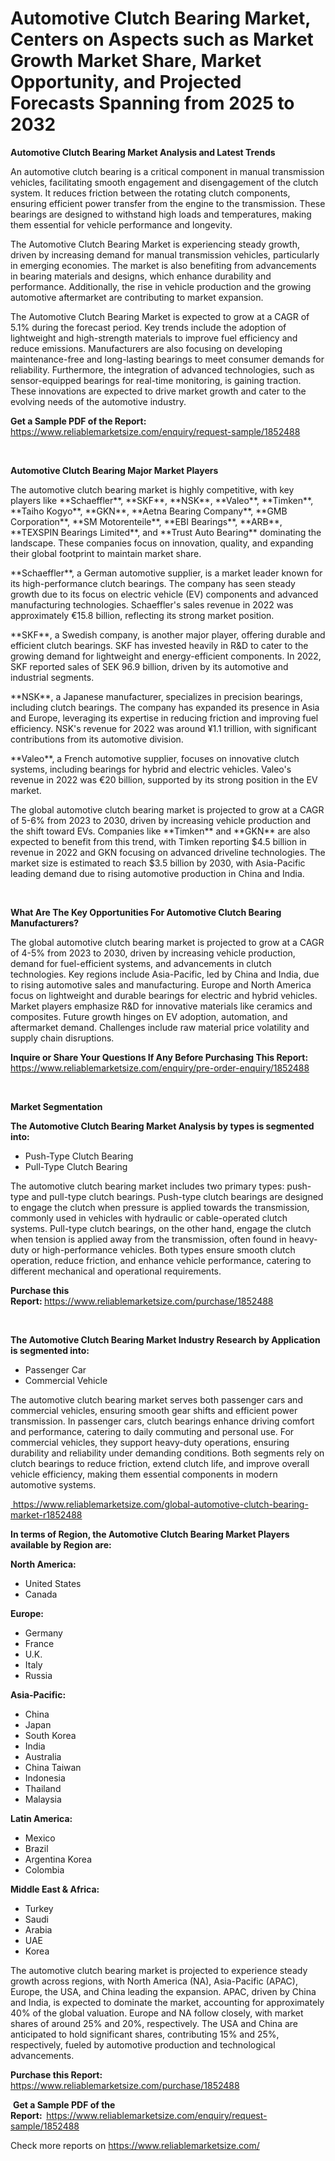 <p><h1>Automotive Clutch Bearing Market, Centers on Aspects such as Market Growth Market Share, Market Opportunity, and Projected Forecasts Spanning from 2025 to 2032</h1></p><p><strong>Automotive Clutch Bearing Market Analysis and Latest Trends</strong></p>
<p><p>An automotive clutch bearing is a critical component in manual transmission vehicles, facilitating smooth engagement and disengagement of the clutch system. It reduces friction between the rotating clutch components, ensuring efficient power transfer from the engine to the transmission. These bearings are designed to withstand high loads and temperatures, making them essential for vehicle performance and longevity.</p><p>The Automotive Clutch Bearing Market is experiencing steady growth, driven by increasing demand for manual transmission vehicles, particularly in emerging economies. The market is also benefiting from advancements in bearing materials and designs, which enhance durability and performance. Additionally, the rise in vehicle production and the growing automotive aftermarket are contributing to market expansion.</p><p>The Automotive Clutch Bearing Market is expected to grow at a CAGR of 5.1% during the forecast period. Key trends include the adoption of lightweight and high-strength materials to improve fuel efficiency and reduce emissions. Manufacturers are also focusing on developing maintenance-free and long-lasting bearings to meet consumer demands for reliability. Furthermore, the integration of advanced technologies, such as sensor-equipped bearings for real-time monitoring, is gaining traction. These innovations are expected to drive market growth and cater to the evolving needs of the automotive industry.</p></p>
<p><strong>Get a Sample PDF of the Report:&nbsp;</strong> <a href="https://www.reliablemarketsize.com/enquiry/request-sample/1852488?utm_campaign=1197&utm_medium=2&utm_source=Github&utm_content=ia&utm_term=24012025&utm_id=automotive-clutch-bearing">https://www.reliablemarketsize.com/enquiry/request-sample/1852488</a></p>
<p>&nbsp;</p>
<p><strong>Automotive Clutch Bearing Major Market Players</strong></p>
<p><p>The automotive clutch bearing market is highly competitive, with key players like **Schaeffler**, **SKF**, **NSK**, **Valeo**, **Timken**, **Taiho Kogyo**, **GKN**, **Aetna Bearing Company**, **GMB Corporation**, **SM Motorenteile**, **EBI Bearings**, **ARB**, **TEXSPIN Bearings Limited**, and **Trust Auto Bearing** dominating the landscape. These companies focus on innovation, quality, and expanding their global footprint to maintain market share.</p><p>**Schaeffler**, a German automotive supplier, is a market leader known for its high-performance clutch bearings. The company has seen steady growth due to its focus on electric vehicle (EV) components and advanced manufacturing technologies. Schaeffler's sales revenue in 2022 was approximately €15.8 billion, reflecting its strong market position.</p><p>**SKF**, a Swedish company, is another major player, offering durable and efficient clutch bearings. SKF has invested heavily in R&D to cater to the growing demand for lightweight and energy-efficient components. In 2022, SKF reported sales of SEK 96.9 billion, driven by its automotive and industrial segments.</p><p>**NSK**, a Japanese manufacturer, specializes in precision bearings, including clutch bearings. The company has expanded its presence in Asia and Europe, leveraging its expertise in reducing friction and improving fuel efficiency. NSK's revenue for 2022 was around ¥1.1 trillion, with significant contributions from its automotive division.</p><p>**Valeo**, a French automotive supplier, focuses on innovative clutch systems, including bearings for hybrid and electric vehicles. Valeo's revenue in 2022 was €20 billion, supported by its strong position in the EV market.</p><p>The global automotive clutch bearing market is projected to grow at a CAGR of 5-6% from 2023 to 2030, driven by increasing vehicle production and the shift toward EVs. Companies like **Timken** and **GKN** are also expected to benefit from this trend, with Timken reporting $4.5 billion in revenue in 2022 and GKN focusing on advanced driveline technologies. The market size is estimated to reach $3.5 billion by 2030, with Asia-Pacific leading demand due to rising automotive production in China and India.</p></p>
<p>&nbsp;</p>
<p><strong>What Are The Key Opportunities For Automotive Clutch Bearing Manufacturers?</strong></p>
<p><p>The global automotive clutch bearing market is projected to grow at a CAGR of 4-5% from 2023 to 2030, driven by increasing vehicle production, demand for fuel-efficient systems, and advancements in clutch technologies. Key regions include Asia-Pacific, led by China and India, due to rising automotive sales and manufacturing. Europe and North America focus on lightweight and durable bearings for electric and hybrid vehicles. Market players emphasize R&D for innovative materials like ceramics and composites. Future growth hinges on EV adoption, automation, and aftermarket demand. Challenges include raw material price volatility and supply chain disruptions.</p></p>
<p><strong>Inquire or Share Your Questions If Any Before Purchasing This Report:</strong> <a href="https://www.reliablemarketsize.com/enquiry/pre-order-enquiry/1852488?utm_campaign=1197&utm_medium=2&utm_source=Github&utm_content=ia&utm_term=24012025&utm_id=automotive-clutch-bearing">https://www.reliablemarketsize.com/enquiry/pre-order-enquiry/1852488</a></p>
<p>&nbsp;</p>
<p><strong>Market Segmentation</strong></p>
<p><strong>The Automotive Clutch Bearing Market Analysis by types is segmented into:</strong></p>
<p><ul><li>Push-Type Clutch Bearing</li><li>Pull-Type Clutch Bearing</li></ul></p>
<p><p>The automotive clutch bearing market includes two primary types: push-type and pull-type clutch bearings. Push-type clutch bearings are designed to engage the clutch when pressure is applied towards the transmission, commonly used in vehicles with hydraulic or cable-operated clutch systems. Pull-type clutch bearings, on the other hand, engage the clutch when tension is applied away from the transmission, often found in heavy-duty or high-performance vehicles. Both types ensure smooth clutch operation, reduce friction, and enhance vehicle performance, catering to different mechanical and operational requirements.</p></p>
<p><strong>Purchase this Report:&nbsp;</strong><a href="https://www.reliablemarketsize.com/purchase/1852488?utm_campaign=1197&utm_medium=2&utm_source=Github&utm_content=ia&utm_term=24012025&utm_id=automotive-clutch-bearing">https://www.reliablemarketsize.com/purchase/1852488</a></p>
<p>&nbsp;</p>
<p><strong>The Automotive Clutch Bearing Market Industry Research by Application is segmented into:</strong></p>
<p><ul><li>Passenger Car</li><li>Commercial Vehicle</li></ul></p>
<p><p>The automotive clutch bearing market serves both passenger cars and commercial vehicles, ensuring smooth gear shifts and efficient power transmission. In passenger cars, clutch bearings enhance driving comfort and performance, catering to daily commuting and personal use. For commercial vehicles, they support heavy-duty operations, ensuring durability and reliability under demanding conditions. Both segments rely on clutch bearings to reduce friction, extend clutch life, and improve overall vehicle efficiency, making them essential components in modern automotive systems.</p></p>
<p><a href="https://www.reliablemarketsize.com/global-automotive-clutch-bearing-market-r1852488?utm_campaign=1197&utm_medium=2&utm_source=Github&utm_content=ia&utm_term=24012025&utm_id=automotive-clutch-bearing">&nbsp;https://www.reliablemarketsize.com/global-automotive-clutch-bearing-market-r1852488</a></p>
<p><strong>In terms of Region, the Automotive Clutch Bearing Market Players available by Region are:</strong></p>
<p>
    <p> <strong> North America: </strong>
        <ul>
            <li>United States</li>
            <li>Canada</li>
        </ul>
        </p> 
    <p> <strong> Europe: </strong>
        <ul>
            <li>Germany</li>
            <li>France</li>
            <li>U.K.</li>
            <li>Italy</li>
            <li>Russia</li>
        </ul>
        </p> 
    <p> <strong> Asia-Pacific: </strong>
        <ul>
            <li>China</li>
            <li>Japan</li>
            <li>South Korea</li>
            <li>India</li>
            <li>Australia</li>
            <li>China Taiwan</li>
            <li>Indonesia</li>
            <li>Thailand</li>
            <li>Malaysia</li>
        </ul>
        </p> 
    <p> <strong> Latin America: </strong>
        <ul>
            <li>Mexico</li>
            <li>Brazil</li>
            <li>Argentina Korea</li>
            <li>Colombia</li>
        </ul>
        </p> 
    <p> <strong> Middle East & Africa: </strong>
        <ul>
            <li>Turkey</li>
            <li>Saudi</li>
            <li>Arabia</li>
            <li>UAE</li>
            <li>Korea</li>
        </ul>
    </p>
    </p>
<p><p>The automotive clutch bearing market is projected to experience steady growth across regions, with North America (NA), Asia-Pacific (APAC), Europe, the USA, and China leading the expansion. APAC, driven by China and India, is expected to dominate the market, accounting for approximately 40% of the global valuation. Europe and NA follow closely, with market shares of around 25% and 20%, respectively. The USA and China are anticipated to hold significant shares, contributing 15% and 25%, respectively, fueled by automotive production and technological advancements.</p></p>
<p><strong>Purchase this Report: </strong><a href="https://www.reliablemarketsize.com/purchase/1852488?utm_campaign=1197&utm_medium=2&utm_source=Github&utm_content=ia&utm_term=24012025&utm_id=automotive-clutch-bearing">https://www.reliablemarketsize.com/purchase/1852488</a></p>
<p>&nbsp;<strong>Get a Sample PDF of the Report:&nbsp;&nbsp;</strong><a href="https://www.reliablemarketsize.com/enquiry/request-sample/1852488?utm_campaign=1197&utm_medium=2&utm_source=Github&utm_content=ia&utm_term=24012025&utm_id=automotive-clutch-bearing">https://www.reliablemarketsize.com/enquiry/request-sample/1852488</a></p>
<p><strong></strong></p>
<p>Check more reports on <a href="https://www.reliablemarketsize.com/?utm_campaign=1197&utm_medium=2&utm_source=Github&utm_content=ia&utm_term=24012025&utm_id=automotive-clutch-bearing">https://www.reliablemarketsize.com/</a></p>